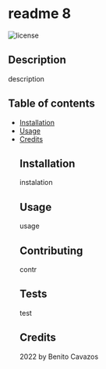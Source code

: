 
  # readme 8
  ![license](https://img.shields.io/badge/Licence-MIT-blue)
  ## Description
  description
  ## Table of contents
* [Installation](#installation)
* [Usage](#usage)
* [Credits](#credits)
  ## Installation
  instalation
  ## Usage
  usage
  ## Contributing
  contr
  ## Tests
  test
  ## Credits
  2022 by Benito Cavazos


